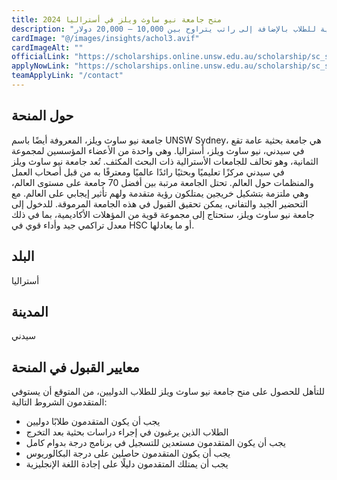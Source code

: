 ```yaml
---
title: منح جامعة نيو ساوث ويلز في أستراليا 2024
description: "منح جامعة نيو ساوث ويلز في أستراليا 2024 ممولة بالكامل. تدعو جامعة نيو ساوث ويلز في أستراليا المتقدمين الدوليين للتقديم. تغطي المنحة الرسوم الدراسية للطلاب بالإضافة إلى راتب يتراوح بين 10,000 – 20,000 دولار."
cardImage: "@/images/insights/achol3.avif"
cardImageAlt: ""
officialLink: "https://scholarships.online.unsw.edu.au/scholarship/sc_search.login"
applyNowLink: "https://scholarships.online.unsw.edu.au/scholarship/sc_search.login"
teamApplyLink: "/contact"
---
```


## حول المنحة

جامعة نيو ساوث ويلز، المعروفة أيضًا باسم UNSW Sydney، هي جامعة بحثية عامة تقع في سيدني، نيو ساوث ويلز، أستراليا. وهي واحدة من الأعضاء المؤسسين لمجموعة الثمانية، وهو تحالف للجامعات الأسترالية ذات البحث المكثف. تُعد جامعة نيو ساوث ويلز في سيدني مركزًا تعليميًا وبحثيًا رائدًا عالميًا ومعترفًا به من قبل أصحاب العمل والمنظمات حول العالم. تحتل الجامعة مرتبة بين أفضل 70 جامعة على مستوى العالم، وهي ملتزمة بتشكيل خريجين يمتلكون رؤية متقدمة ولهم تأثير إيجابي على العالم. مع التحضير الجيد والتفاني، يمكن تحقيق القبول في هذه الجامعة المرموقة. للدخول إلى جامعة نيو ساوث ويلز، ستحتاج إلى مجموعة قوية من المؤهلات الأكاديمية، بما في ذلك معدل تراكمي جيد وأداء قوي في HSC أو ما يعادلها.

## البلد

أستراليا

## المدينة

سيدني

## معايير القبول في المنحة

للتأهل للحصول على منح جامعة نيو ساوث ويلز للطلاب الدوليين، من المتوقع أن يستوفي المتقدمون الشروط التالية:

- يجب أن يكون المتقدمون طلابًا دوليين
- الطلاب الذين يرغبون في إجراء دراسات بحثية بعد التخرج
- يجب أن يكون المتقدمون مستعدين للتسجيل في برنامج درجة بدوام كامل
- يجب أن يكون المتقدمون حاصلين على درجة البكالوريوس
- يجب أن يمتلك المتقدمون دليلًا على إجادة اللغة الإنجليزية
